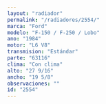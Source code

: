 ```yaml
---
layout: "radiador"
permalink: "/radiadores/2554/"
marca: "Ford"
modelo: "F-150 / F-250 / Lobo"
ano: "1984"
motor: "L6 V8"
transmision: "Estándar"
parte: "63116"
clima: "Con clima"
alto: "27 9/16"
ancho: "19 5/8"
observaciones: ""
id: "2554"
---
```


